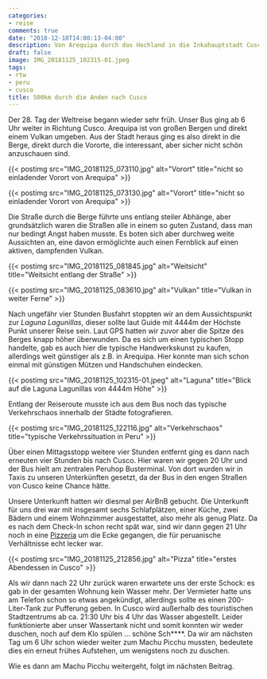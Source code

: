 ```yaml
---
categories:
- reise
comments: true
date: "2018-12-18T14:00:13-04:00"
description: Von Arequipa durch das Hochland in die Inkahauptstadt Cusco
draft: false
image: IMG_20181125_102315-01.jpeg
tags:
- rtw
- peru
- cusco
title: 500km durch die Anden nach Cusco
---
```


Der 28. Tag der Weltreise begann wieder sehr früh. Unser Bus ging ab 6 Uhr weiter in Richtung Cusco. Arequipa ist von großen Bergen und direkt einem Vulkan umgeben. Aus der Stadt heraus ging es also direkt in die Berge, direkt durch die Vororte, die interessant, aber sicher nicht schön anzuschauen sind.

{{< postimg src="IMG_20181125_073110.jpg" alt="Vorort" title="nicht so einladender Vorort von Arequipa" >}}

{{< postimg src="IMG_20181125_073130.jpg" alt="Vorort" title="nicht so einladender Vorort von Arequipa" >}}

Die Straße durch die Berge führte uns entlang steiler Abhänge, aber grundsätzlich waren die Straßen alle in einem so guten Zustand, dass man nur bedingt Angst haben musste. Es boten sich aber durchweg weite Aussichten an, eine davon ermöglichte auch einen Fernblick auf einen aktiven, dampfenden Vulkan.

{{< postimg src="IMG_20181125_081845.jpg" alt="Weitsicht" title="Weitsicht entlang der Straße" >}}

{{< postimg src="IMG_20181125_083610.jpg" alt="Vulkan" title="Vulkan in weiter Ferne" >}}

Nach ungefähr vier Stunden Busfahrt stoppten wir an dem Aussichtspunkt zur _Laguna Lagunillas_, dieser sollte laut Guide mit 4444m der Höchste Punkt unserer Reise sein. Laut GPS hatten wir zuvor aber die Spitze des Berges knapp höher überwunden. Da es sich um einen typischen Stopp handelte, gab es auch hier die typische Handwerkskunst zu kaufen, allerdings weit günstiger als z.B. in Arequipa. Hier konnte man sich schon einmal mit günstigen Mützen und Handschuhen eindecken.

{{< postimg src="IMG_20181125_102315-01.jpeg" alt="Laguna" title="Blick auf die Laguna Lagunillas von 4444m Höhe" >}}

Entlang der Reiseroute musste ich aus dem Bus noch das typische Verkehrschaos innerhalb der Städte fotografieren.

{{< postimg src="IMG_20181125_122116.jpg" alt="Verkehrschaos" title="typische Verkehrssituation in Peru" >}}

Über einen Mittagsstopp weitere vier Stunden entfernt ging es dann nach erneuten vier Stunden bis nach Cusco. Hier waren wir gegen 20 Uhr und der Bus hielt am zentralen Peruhop Busterminal. Von dort wurden wir in Taxis zu unseren Unterkünften gesetzt, da der Bus in den engen Straßen von Cusco keine Chance hätte.

Unsere Unterkunft hatten wir diesmal per AirBnB gebucht. Die Unterkunft für uns drei war mit insgesamt sechs Schlafplätzen, einer Küche, zwei Bädern und einem Wohnzimmer ausgestattet, also mehr als genug Platz. Da es nach dem Check-In schon recht spät war, sind wir dann gegen 21 Uhr noch in eine [Pizzeria](https://goo.gl/maps/JLB8RWxcXTv) um die Ecke gegangen, die für peruanische Verhältnisse echt lecker war. 

{{< postimg src="IMG_20181125_212856.jpg" alt="Pizza" title="erstes Abendessen in Cusco" >}}

Als wir dann nach 22 Uhr zurück waren erwartete uns der erste Schock: es gab in der gesamten Wohnung kein Wasser mehr. Der Vermieter hatte uns am Telefon schon so etwas angekündigt, allerdings sollte es einen 200-Liter-Tank zur Pufferung geben. In Cusco wird außerhalb des touristischen Stadtzentrums ab ca. 21:30 Uhr bis 4 Uhr das Wasser abgestellt. Leider funktionierte aber unser Wassertank nicht und somit konnten wir weder duschen, noch auf dem Klo spülen ... schöne Sch****. Da wir am nächsten Tag um 6 Uhr schon wieder weiter zum Machu Picchu mussten, bedeutete dies ein erneut frühes Aufstehen, um wenigstens noch zu duschen.

Wie es dann am Machu Picchu weitergeht, folgt im nächsten Beitrag.